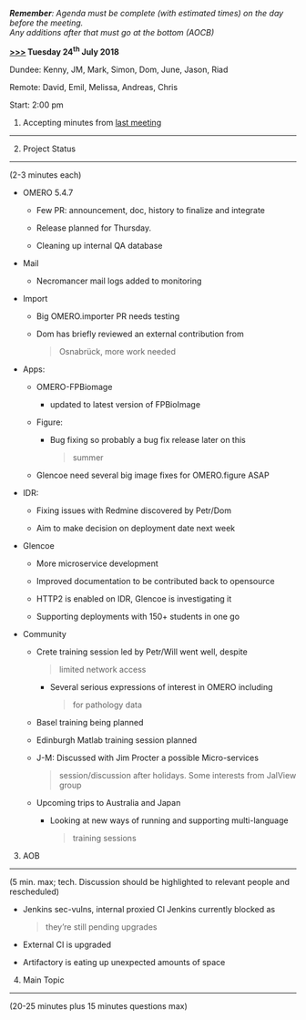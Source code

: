 ***Remember**: Agenda must be complete (with estimated times) on the day
before the meeting.  
Any additions after that must go at the bottom (AOCB)*

**[<u>&gt;&gt;&gt;</u>](https://docs.google.com/document/d/1cNm3VXuCiAQEuONpw7Ier1CIm_kisj_54HqKMc4RRIQ/edit#heading=h.xd6fr8l138s9)
Tuesday 24<sup>th</sup> July 2018**

Dundee: Kenny, JM, Mark, Simon, Dom, June, Jason, Riad

Remote: David, Emil, Melissa, Andreas, Chris

Start: 2:00 pm

1. Accepting minutes from [<u>last meeting</u>](https://docs.google.com/document/d/1VlHRwMk9DLoHoZd1ebO6NIDFja5erwyYnSRSEpxZjCk/edit)
-------------------------------------------------------------------------------------------------------------------------------------

2. Project Status
-----------------

(2-3 minutes each)

-   OMERO 5.4.7

    -   Few PR: announcement, doc, history to finalize and integrate

    -   Release planned for Thursday.

    -   Cleaning up internal QA database

-   Mail

    -   Necromancer mail logs added to monitoring

-   Import

    -   Big OMERO.importer PR needs testing

    -   Dom has briefly reviewed an external contribution from
        > Osnabrück, more work needed

-   Apps:

    -   OMERO-FPBiomage

        -   updated to latest version of FPBioImage

    -   Figure:

        -   Bug fixing so probably a bug fix release later on this
            > summer

    -   Glencoe need several big image fixes for OMERO.figure ASAP

-   IDR:

    -   Fixing issues with Redmine discovered by Petr/Dom

    -   Aim to make decision on deployment date next week

-   Glencoe

    -   More microservice development

    -   Improved documentation to be contributed back to opensource

    -   HTTP2 is enabled on IDR, Glencoe is investigating it

    -   Supporting deployments with 150+ students in one go

-   Community

    -   Crete training session led by Petr/Will went well, despite
        > limited network access

        -   Several serious expressions of interest in OMERO including
            > for pathology data

    -   Basel training being planned

    -   Edinburgh Matlab training session planned

    -   J-M: Discussed with Jim Procter a possible Micro-services
        > session/discussion after holidays. Some interests from JalView
        > group

    -   Upcoming trips to Australia and Japan

        -   Looking at new ways of running and supporting multi-language
            > training sessions

3. AOB
------

(5 min. max; tech. Discussion should be highlighted to relevant people
and rescheduled)

-   Jenkins sec-vulns, internal proxied CI Jenkins currently blocked as
    > they’re still pending upgrades

-   External CI is upgraded

-   Artifactory is eating up unexpected amounts of space

4. Main Topic
-------------

(20-25 minutes plus 15 minutes questions max)
